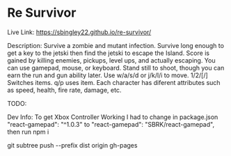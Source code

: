 # Re Survivor

Live Link: https://sbingley22.github.io/re-survivor/

Description:
Survive a zombie and mutant infection.
Survive long enough to get a key to the jetski then find the jetski to escape the Island. 
Score is gained by killing enemies, pickups, level ups, and actually escaping.
You can use gamepad, mouse, or keyboard.
Stand still to shoot, though you can earn the run and gun ability later.
Use w/a/s/d or j/k/l/i to move.
1/2/[/] Switches items.
q/p uses item.
Each character has diferent attributes such as speed, health, fire rate, damage, etc.

TODO:

Dev Info:
To get Xbox Controller Working I had to change in package.json
"react-gamepad": "^1.0.3" to "react-gamepad": "SBRK/react-gamepad",
then run npm i

git subtree push --prefix dist origin gh-pages